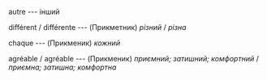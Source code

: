 autre --- інший



différent / différente --- (Прикметник)
*різний* / *різна*



chaque --- (Прикменик)
*кожний*



agréable / agréable --- (Прикменик)
*приємний; затишний; комфортний* / *приємна; затишна; комфортна*